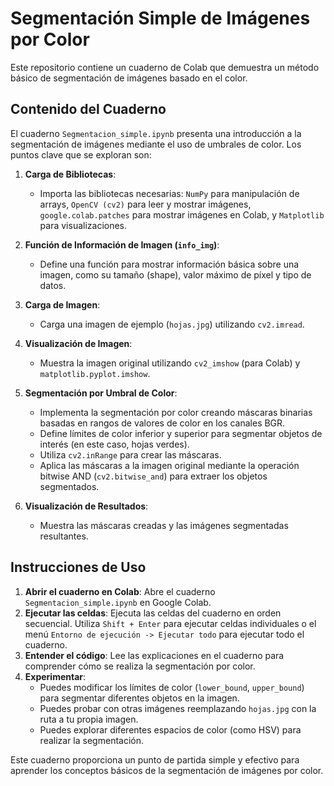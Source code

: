 # Segmentación Simple de Imágenes por Color

Este repositorio contiene un cuaderno de Colab que demuestra un método básico de segmentación de imágenes basado en el color.

## Contenido del Cuaderno

El cuaderno `Segmentacion_simple.ipynb` presenta una introducción a la segmentación de imágenes mediante el uso de umbrales de color.  Los puntos clave que se exploran son:

1.  **Carga de Bibliotecas**:
    * Importa las bibliotecas necesarias: `NumPy` para manipulación de arrays, `OpenCV (cv2)` para leer y mostrar imágenes, `google.colab.patches` para mostrar imágenes en Colab, y `Matplotlib` para visualizaciones.

2.  **Función de Información de Imagen (`info_img`)**:
    * Define una función para mostrar información básica sobre una imagen, como su tamaño (shape), valor máximo de píxel y tipo de datos.

3.  **Carga de Imagen**:
    * Carga una imagen de ejemplo (`hojas.jpg`) utilizando `cv2.imread`.

4.  **Visualización de Imagen**:
    * Muestra la imagen original utilizando `cv2_imshow` (para Colab) y `matplotlib.pyplot.imshow`.

5.  **Segmentación por Umbral de Color**:
    * Implementa la segmentación por color creando máscaras binarias basadas en rangos de valores de color en los canales BGR.
    * Define límites de color inferior y superior para segmentar objetos de interés (en este caso, hojas verdes).
    * Utiliza `cv2.inRange` para crear las máscaras.
    * Aplica las máscaras a la imagen original mediante la operación bitwise AND (`cv2.bitwise_and`) para extraer los objetos segmentados.

6.  **Visualización de Resultados**:
    * Muestra las máscaras creadas y las imágenes segmentadas resultantes.

## Instrucciones de Uso

1.  **Abrir el cuaderno en Colab**:  Abre el cuaderno `Segmentacion_simple.ipynb` en Google Colab.
2.  **Ejecutar las celdas**:  Ejecuta las celdas del cuaderno en orden secuencial. Utiliza `Shift + Enter` para ejecutar celdas individuales o el menú `Entorno de ejecución -> Ejecutar todo` para ejecutar todo el cuaderno.
3.  **Entender el código**:  Lee las explicaciones en el cuaderno para comprender cómo se realiza la segmentación por color.
4.  **Experimentar**:
    * Puedes modificar los límites de color (`lower_bound`, `upper_bound`) para segmentar diferentes objetos en la imagen.
    * Puedes probar con otras imágenes reemplazando `hojas.jpg` con la ruta a tu propia imagen.
    * Puedes explorar diferentes espacios de color (como HSV) para realizar la segmentación.

Este cuaderno proporciona un punto de partida simple y efectivo para aprender los conceptos básicos de la segmentación de imágenes por color.